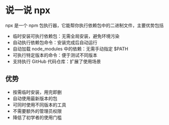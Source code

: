 # 说一说 npx

npx 是一个 npm 包执行器，它能帮你执行依赖包中的二进制文件，主要优势包括

- 临时安装可执行依赖包：无需全局安装，避免环境污染
- 自动执行依赖包命令：安装完成后自动运行
- 自动加载 node_modules 中的依赖：无需手动指定 $PATH
- 可执行特定版本的命令：便于测试不同版本
- 支持执行 GitHub 代码仓库：扩展了使用场景

## 优势

- 按需临时安装，用完即删
- 自动使用最新版本的包
- 可同时使用不同版本的工具
- 不需要额外的管理员权限
- 降低了初学者的使用门槛